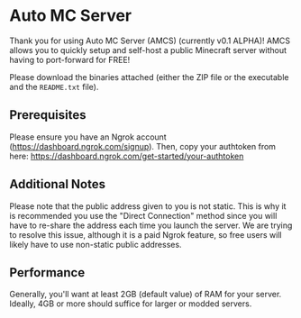 # Auto MC Server
Thank you for using Auto MC Server (AMCS) (currently v0.1 ALPHA)!
AMCS allows you to quickly setup and self-host a public Minecraft server without having to port-forward for FREE!

Please download the binaries attached (either the ZIP file or the executable and the `README.txt` file).

## Prerequisites
Please ensure you have an Ngrok account (https://dashboard.ngrok.com/signup). Then, copy your authtoken from here: https://dashboard.ngrok.com/get-started/your-authtoken

## Additional Notes
Please note that the public address given to you is not static. This is why it is recommended you use the "Direct Connection" method since you will have to re-share the address each time you launch the server. We are trying to resolve this issue, although it is a paid Ngrok feature, so free users will likely have to use non-static public addresses.

## Performance
Generally, you'll want at least 2GB (default value) of RAM for your server. Ideally, 4GB or more should suffice for larger or modded servers.
